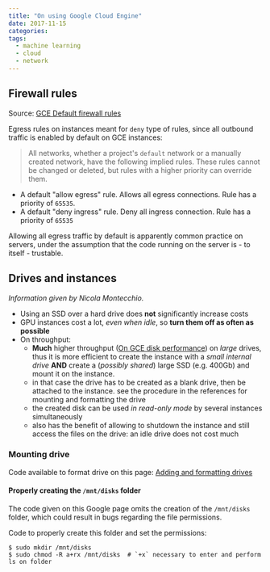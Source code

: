 ```yaml
---
title: "On using Google Cloud Engine"
date: 2017-11-15
categories:
tags:
  - machine learning
  - cloud
  - network
---
```


## Firewall rules

Source: [GCE Default firewall rules]

Egress rules on instances meant for `deny` type of rules, since all outbound
traffic is enabled by default on GCE instances:

> All networks, whether a project's `default` network or a manually created
network, have the following implied rules. These rules cannot be changed or
deleted, but rules with a higher priority can override them.
>
>
* A default "allow egress" rule.
    Allows all egress connections. Rule has a priority of `65535`.
* A default "deny ingress" rule.
    Deny all ingress connection. Rule has a priority of `65535`

Allowing all egress traffic by default is apparently common practice on
servers, under the assumption that the code running on the server is - to
itself - trustable.

[GCE Default firewall rules]: https://cloud.google.com/vpc/docs/firewalls#default_firewall_rules

## Drives and instances

*Information given by Nicola Montecchio.*

* Using an SSD over a hard drive does **not** significantly increase costs
* GPU instances cost a lot, _even when idle_, so **turn them off
    as often as possible**
* On throughput:
    - **Much** higher throughput ([On GCE disk performance]) on _large_ drives,
        thus it is more efficient to create the instance with a _small internal
        drive_ **AND** create a (_possibly shared_) large SSD (e.g. 400Gb) and
        mount it on the instance.
    - in that case the drive has to be created as a blank drive, then
        be attached to the instance. see the procedure in the references for
        mounting and formatting the drive
    - the created disk can be used _in read-only mode_ by several instances
        simultaneously
    - also has the benefit of allowing to shutdown the instance and still access
        the files on the drive: an idle drive does not cost much

### Mounting drive

Code available to format drive on this page: [Adding and formatting drives]

#### Properly creating the `/mnt/disks` folder

The code given on this Google page omits the creation of the `/mnt/disks`
folder, which could result in bugs regarding the file permissions.

Code to properly create this folder and set the permissions:
```
$ sudo mkdir /mnt/disks
$ sudo chmod -R a+rx /mnt/disks  # `+x` necessary to enter and perform ls on folder
```

[On GCE disk performance]: https://cloud.google.com/compute/docs/disks/performance
[Adding and formatting drives]: https://cloud.google.com/compute/docs/disks/add-persistent-disk

